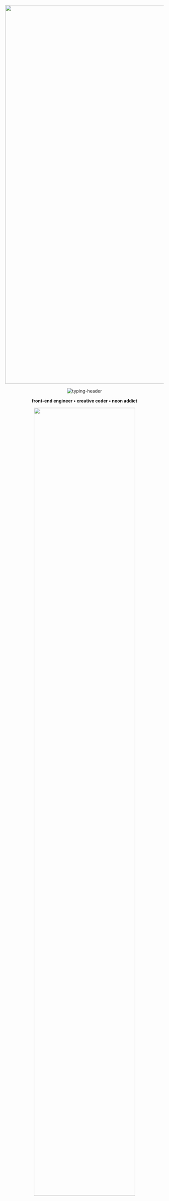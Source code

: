 <!-- ════════════════════════  TOP WAVE  ════════════════════════ -->
<p align="center">
  <img src="https://64.media.tumblr.com/25d4a04c005210dda5b4e0246618ffaa/f11ec5bea4363265-7d/s400x600/3cfad24f72c8e71f8aec7eb9ea4cd289652d67bb.gifv" alt="Animated Banner" width="1200"/>
</p>

<!-- ══════════════════════════  HERO  ══════════════════════════ -->
<p align="center">
  <img src="https://readme-typing-svg.herokuapp.com?font=Righteous&weight=800&size=50&duration=3500&pause=600&color=00FFFF&center=true&vCenter=true&width=1000&height=85&lines=davilirius;digital+chaos+in+blue+%26+purple" alt="typing-header"/>
</p>

<p align="center"><strong>front-end engineer • creative coder • neon addict</strong></p>

<!-- ── NEON DIVIDER ── -->
<p align="center">
  <img src="https://64.media.tumblr.com/45837fce7b001cfc5ba0957895cefb88/f11ec5bea4363265-c8/s540x810/af42b33b3ac7c96ff17cc6ac07adf592c477e312.pnj" width="80%" />
</p>

<!-- ═════════════════════  VISION & CREED  ═════════════════════ -->
<p align="center">
  <span style="font-size:1.9rem;letter-spacing:3px;color:#00ffff;">VISION</span>&nbsp;
  <span style="font-size:1.9rem;letter-spacing:3px;color:#a259ff;">CREED</span>
</p>

<div align="center">

<table style="margin:0 auto;">
<thead>
<tr><th>Principle</th><th>Concrete stance</th></tr>
</thead>
<tbody>
<tr><td><b>Ship fast, refactor faster</b></td><td>Release the chaos, polish in waves.</td></tr>
<tr><td><b>Design is armor</b></td><td>UX so smooth it disarms frustration.</td></tr>
<tr><td><b>Readable &gt; clever</b></td><td>2 AM-Davi must decode it sober.</td></tr>
<tr><td><b>Automate boredom</b></td><td>If it repeats, script it (CI/CD).</td></tr>
</tbody>
</table>

</div>

<!-- ── NEON DIVIDER ── -->
<p align="center">
  <img src="https://64.media.tumblr.com/45837fce7b001cfc5ba0957895cefb88/f11ec5bea4363265-c8/s540x810/af42b33b3ac7c96ff17cc6ac07adf592c477e312.pnj" width="80%" />
</p>

<!-- ═════════════════════  TECH ARSENAL  ═════════════════════ -->
<p align="center">
  <span style="font-size:1.9rem;letter-spacing:3px;color:#a259ff;">TECH</span>&nbsp;
  <span style="font-size:1.9rem;letter-spacing:3px;color:#00ffff;">ARSENAL</span>
</p>

<div align="center">

<table style="margin:0 auto;">
<thead>
<tr><th>Front-end</th><th>Mobile</th><th>Back-end &amp; Data</th><th>DevOps / Tooling</th></tr>
</thead>
<tbody>
<tr>
<td>

![TypeScript](https://img.shields.io/badge/TypeScript-00ffff?style=for-the-badge&logo=typescript&logoColor=0d1117)\
![React](https://img.shields.io/badge/React-a259ff?style=for-the-badge&logo=react&logoColor=0d1117)\
![Next.js](https://img.shields.io/badge/Next.js-00ffff?style=for-the-badge&logo=next.js&logoColor=0d1117)\
![Tailwind](https://img.shields.io/badge/Tailwind-a259ff?style=for-the-badge&logo=tailwindcss&logoColor=0d1117)

</td>
<td>

![Expo](https://img.shields.io/badge/Expo-00ffff?style=for-the-badge&logo=expo&logoColor=0d1117)\
![React Native](https://img.shields.io/badge/React%20Native-a259ff?style=for-the-badge&logo=react&logoColor=0d1117)

</td>
<td>

![GraphQL](https://img.shields.io/badge/GraphQL-00ffff?style=for-the-badge&logo=graphql&logoColor=0d1117)\
![tRPC](https://img.shields.io/badge/tRPC-a259ff?style=for-the-badge&logo=trpc&logoColor=0d1117)\
![Prisma](https://img.shields.io/badge/Prisma-00ffff?style=for-the-badge&logo=prisma&logoColor=0d1117)\
![PostgreSQL](https://img.shields.io/badge/PostgreSQL-a259ff?style=for-the-badge&logo=postgresql&logoColor=0d1117)

</td>
<td>

![Docker](https://img.shields.io/badge/Docker-00ffff?style=for-the-badge&logo=docker&logoColor=0d1117)\
![TurboRepo](https://img.shields.io/badge/TurboRepo-a259ff?style=for-the-badge&logo=turbo&logoColor=0d1117)\
![pnpm](https://img.shields.io/badge/pnpm-00ffff?style=for-the-badge&logo=pnpm&logoColor=0d1117)\
![GitHub Actions](https://img.shields.io/badge/GitHub%20Actions-a259ff?style=for-the-badge&logo=githubactions&logoColor=0d1117)

</td>
</tr>
</tbody>
</table>

</div>

<!-- ── NEON DIVIDER ── -->
<p align="center">
  <img src="https://64.media.tumblr.com/45837fce7b001cfc5ba0957895cefb88/f11ec5bea4363265-c8/s540x810/af42b33b3ac7c96ff17cc6ac07adf592c477e312.pnj" width="80%" />
</p>

<!-- ═════════════════════  SIDE-QUESTS  ═════════════════════ -->
<p align="center">
  <span style="font-size:1.9rem;letter-spacing:3px;color:#00ffff;">SIDE</span>&nbsp;
  <span style="font-size:1.9rem;letter-spacing:3px;color:#a259ff;">QUESTS</span>
</p>

<div align="center">

<table style="margin:0 auto;">
<thead>
<tr><th>Year</th><th>Project</th><th>Stack</th><th>Highlight</th></tr>
</thead>
<tbody>
<tr><td>2025</td><td><b>NeonCanvas</b></td><td>Next + WebGL</td><td>Procedural shader banners for landing pages</td></tr>
<tr><td>2024</td><td><b>GlyphForge</b></td><td>Expo + RN Reanimated</td><td>Mobile SVG icon forge with live mirroring</td></tr>
<tr><td>2023</td><td><b>EchoPad</b></td><td>TS + Web Audio API</td><td>Collaborative lo-fi loop station in browser</td></tr>
</tbody>
</table>

</div>

<!-- ── NEON DIVIDER ── -->
<p align="center">
  <img src="https://64.media.tumblr.com/45837fce7b001cfc5ba0957895cefb88/f11ec5bea4363265-c8/s540x810/af42b33b3ac7c96ff17cc6ac07adf592c477e312.pnj" width="80%" />
</p>

<!-- ═════════════════════  COORDINATES  ═════════════════════ -->
<p align="center">
  <span style="font-size:1.9rem;letter-spacing:3px;color:#a259ff;">COOR</span><span style="font-size:1.9rem;letter-spacing:3px;color:#00ffff;">DINATES</span>
</p>

<p align="center">
  <a href="https://davilima.dev"><img src="https://img.shields.io/badge/PORTFOLIO-00ffff?style=for-the-badge&logo=About.me&logoColor=0d1117"/></a>&nbsp;
  <a href="https://linkedin.com/in/davilima"><img src="https://img.shields.io/badge/LINKEDIN-a259ff?style=for-the-badge&logo=linkedin&logoColor=0d1117"/></a>&nbsp;
  <a href="mailto:hello@davilima.dev"><img src="https://img.shields.io/badge/EMAIL-00ffff?style=for-the-badge&logo=gmail&logoColor=0d1117"/></a>
</p>

<!-- ── NEON DIVIDER ── -->
<p align="center">
  <img src="https://64.media.tumblr.com/45837fce7b001cfc5ba0957895cefb88/f11ec5bea4363265-c8/s540x810/af42b33b3ac7c96ff17cc6ac07adf592c477e312.pnj" width="80%" />
</p>

<!-- ═════════════════════  STATS  ═════════════════════ -->
<p align="center">
  <span style="font-size:1.9rem;letter-spacing:3px;color:#00ffff;">STATS</span>
</p>

<p align="center">
  <img src="https://github-readme-stats.vercel.app/api?username=davilima&show_icons=true&hide_border=true&title_color=00ffff&icon_color=a259ff&text_color=c9d1d9&bg_color=0d1117" width="46%"/>&nbsp;
  <img src="https://github-readme-streak-stats.herokuapp.com/?user=davilima&hide_border=true&ring=00ffff&fire=a259ff&currStreakNum=00ffff&sideNums=a259ff&sideLabels=c9d1d9&background=0d1117" width="46%"/>
</p>

<!-- ── NEON DIVIDER ── -->
<p align="center">
  <img src="https://64.media.tumblr.com/45837fce7b001cfc5ba0957895cefb88/f11ec5bea4363265-c8/s540x810/af42b33b3ac7c96ff17cc6ac07adf592c477e312.pnj" width="80%" />
</p>

<p align="center" style="color:#7d7d7d;font-family:'Courier New',monospace;">

</p>

<!-- ═══════════════════════  BOTTOM WAVE  ═══════════════════════ -->
<p align="center">
  <img src="https://64.media.tumblr.com/67765b96c600a6a0c235d2de3d427645/f11ec5bea4363265-ac/s540x810/ad43a0fb4b340b2224f826599e0ef6379b76dee6.pnj"/>
</p>
